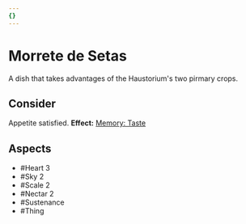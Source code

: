 ```yaml
---
{}
---
```

# Morrete de Setas
A dish that takes advantages of the Haustorium's two pirmary crops.
## Consider
Appetite satisfied.
**Effect:** [Memory: Taste](https://uadaf.theevilroot.xyz/rowenarium/element/mem.taste)
## Aspects
- #Heart 3
- #Sky 2
- #Scale 2
- #Nectar 2
- #Sustenance
 - #Thing

